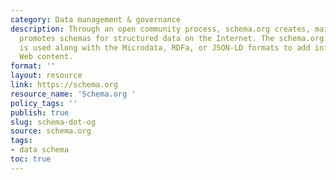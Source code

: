 ```yaml
---
category: Data management & governance
description: Through an open community process, schema.org creates, maintains, and
  promotes schemas for structured data on the Internet. The schema.org vocabulary
  is used along with the Microdata, RDFa, or JSON-LD formats to add information to
  Web content.
format: ''
layout: resource
link: https://schema.org
resource_name: 'Schema.org '
policy_tags: ''
publish: true
slug: schema-dot-og
source: schema.org
tags:
- data schema
toc: true
---
```


